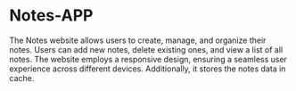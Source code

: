 # Notes-APP
The Notes website allows users to create, manage, and organize their notes. Users can add new notes, delete existing ones,     and view a list of all notes. The website employs a responsive design, ensuring a seamless user experience across different devices. Additionally, it stores the notes data in cache.
